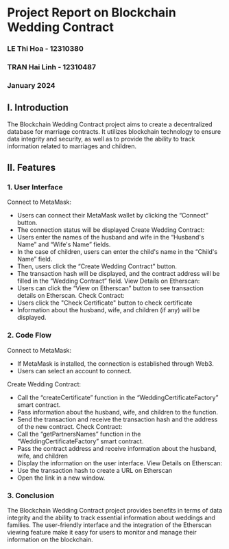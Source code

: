 # Project Report on Blockchain Wedding Contract

### LE Thi Hoa - 12310380
### TRAN Hai Linh - 12310487


### January 2024



## I. Introduction
  The Blockchain Wedding Contract project aims to create a decentralized database for marriage contracts. It utilizes blockchain technology to ensure data integrity and security, as well as to provide the ability to track information related to marriages and children.

## II. Features
### 1. User Interface
Connect to MetaMask:
- Users can connect their MetaMask wallet by clicking the “Connect” button.
- The connection status will be displayed
Create Wedding Contract:
- Users enter the names of the husband and wife in the “Husband's Name” and “Wife's Name” fields.
- In the case of children, users can enter the child's name in the “Child's Name” field.
- Then, users click the “Create Wedding Contract” button.
- The transaction hash will be displayed, and the contract address will be filled in the “Wedding Contract” field.
View Details on Etherscan:
- Users can click the “View on Etherscan” button to see transaction details on Etherscan.
Check Contract:
- Users click the "Check Certificate" button to check certificate
- Information about the husband, wife, and children (if any) will be displayed.

### 2. Code Flow
Connect to MetaMask:
- If MetaMask is installed, the connection is established through Web3.
- Users can select an account to connect.

Create Wedding Contract:
- Call the “createCertificate” function in the “WeddingCertificateFactory” smart contract.
- Pass information about the husband, wife, and children to the function.
- Send the transaction and receive the transaction hash and the address of the new contract.
Check Contract:
- Call the “getPartnersNames” function in the “WeddingCertificateFactory” smart contract.
- Pass the contract address and receive information about the husband, wife, and children
- Display the information on the user interface.
View Details on Etherscan:
- Use the transaction hash to create a URL on Etherscan
- Open the link in a new window.

### 3. Conclusion
  The Blockchain Wedding Contract project provides benefits in terms of data integrity and the ability to track essential information about weddings and families. The user-friendly interface and the integration of the Etherscan viewing feature make it easy for users to monitor and manage their information on the blockchain.


